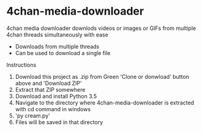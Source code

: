 # 4chan-media-downloader
4chan media downloader downlods videos or images or GIFs from multiple 4chan threads simultaneously with ease

* Downloads from multiple threads 
* Can be used to download a single file 

Instructions

1. Download this project as .zip from Green 'Clone or donwload' button above and 'Download ZIP'
2. Extract that ZIP somewhere
3. Download and install Python 3.5 
4. Navigate to the directory where 4chan-media-downloader is extracted with cd command in windows
5. 'py cream.py'
6. Files will be saved in that directory
